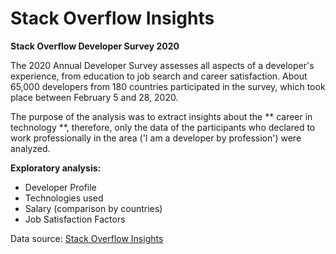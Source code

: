 # **Stack Overflow Insights**


**Stack Overflow Developer Survey 2020**

The 2020 Annual Developer Survey assesses all aspects of a developer's experience, from education to job search and career satisfaction. About 65,000 developers from 180 countries participated in the survey, which took place between February 5 and 28, 2020.    

The purpose of the analysis was to extract insights about the ** career in technology **, therefore, only the data of the participants who declared to work professionally in the area ('I am a developer by profession') were analyzed.    


**Exploratory analysis:**    
* Developer Profile
* Technologies used
* Salary (comparison by countries)
* Job Satisfaction Factors 
 
 
Data source: [Stack Overflow Insights](https://insights.stackoverflow.com/survey)
